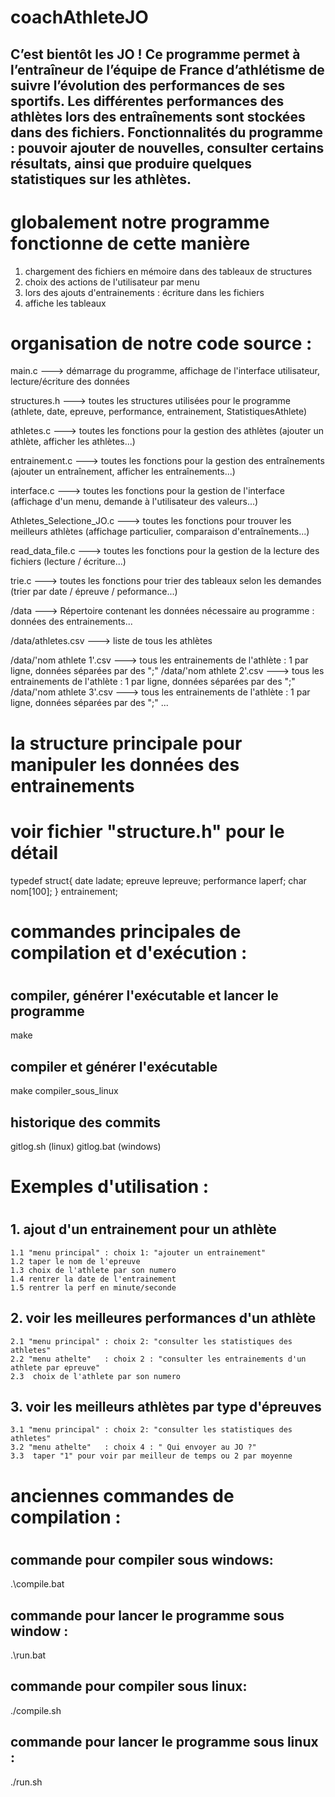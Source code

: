 # coachAthleteJO

C’est bientôt les JO !
Ce programme permet à l’entraîneur de l’équipe de France d’athlétisme de suivre l’évolution des performances de ses sportifs.
Les différentes performances des athlètes lors des entraînements sont stockées dans des fichiers.
Fonctionnalités du programme : pouvoir ajouter de nouvelles, consulter certains résultats, ainsi que produire quelques statistiques sur les athlètes.
------------------------

# globalement notre programme fonctionne de cette manière
1. chargement des fichiers en mémoire dans des tableaux de structures
2. choix des actions de l'utilisateur par menu
3. lors des ajouts d'entrainements : écriture dans les fichiers
4. affiche les tableaux


# organisation de notre code source : 
main.c                   ---> démarrage du programme, affichage de l'interface utilisateur, lecture/écriture des données

structures.h             ---> toutes les structures utilisées pour le programme (athlete, date, epreuve, performance, entrainement, StatistiquesAthlete)

athletes.c               ---> toutes les fonctions pour la gestion des athlètes (ajouter un athlète, afficher les athlètes...)

entrainement.c           ---> toutes les fonctions pour la gestion des entraînements (ajouter un entraînement, afficher les entraînements...)

interface.c              ---> toutes les fonctions pour la gestion de l'interface (affichage d'un menu, demande à l'utilisateur des valeurs...)

Athletes_Selectione_JO.c ---> toutes les fonctions pour trouver les meilleurs athlètes (affichage particulier, comparaison d'entraînements...)

read_data_file.c         ---> toutes les fonctions pour la gestion de la lecture des fichiers (lecture / écriture...)

trie.c                   ---> toutes les fonctions pour trier des tableaux selon les demandes (trier par date / épreuve / peformance...)  

/data                    ---> Répertoire contenant les données nécessaire au programme : données des entrainements...

/data/athletes.csv       ---> liste de tous les athlètes

/data/'nom athlete 1'.csv ---> tous les entrainements de l'athlète : 1 par ligne, données séparées par des ";"
/data/'nom athlete 2'.csv ---> tous les entrainements de l'athlète : 1 par ligne, données séparées par des ";"
/data/'nom athlete 3'.csv ---> tous les entrainements de l'athlète : 1 par ligne, données séparées par des ";"
...


# la structure principale pour manipuler les données des entrainements
# voir fichier "structure.h" pour le détail
typedef struct{
    date ladate;
    epreuve lepreuve; 
    performance laperf;
    char nom[100];
} entrainement;





# ###########################
# commandes principales de compilation et d'exécution :
# ###########################

## compiler, générer l'exécutable et lancer le programme
make

## compiler et générer l'exécutable
make compiler_sous_linux


## historique des commits
gitlog.sh (linux)
gitlog.bat (windows)



# ###########################
# Exemples d'utilisation :
# ###########################

## 1. ajout d'un entrainement pour un athlète

    1.1 "menu principal" : choix 1: "ajouter un entrainement"
    1.2 taper le nom de l'epreuve
    1.3 choix de l'athlete par son numero
    1.4 rentrer la date de l'entrainement
    1.5 rentrer la perf en minute/seconde


## 2. voir les meilleures performances d'un athlète

    2.1 "menu principal" : choix 2: "consulter les statistiques des athletes"
    2.2 "menu athelte"   : choix 2 : "consulter les entrainements d'un athlete par epreuve"
    2.3  choix de l'athlete par son numero



## 3. voir les meilleurs athlètes par type d'épreuves 

    3.1 "menu principal" : choix 2: "consulter les statistiques des athletes"
    3.2 "menu athelte"   : choix 4 : " Qui envoyer au JO ?"
    3.3  taper "1" pour voir par meilleur de temps ou 2 par moyenne














# ##########################
# anciennes commandes de compilation :
# ###########################

## commande pour compiler sous windows:
.\compile.bat

## commande pour lancer le programme sous window :
.\run.bat

## commande pour compiler sous linux:
./compile.sh

## commande pour lancer le programme sous linux :
./run.sh


